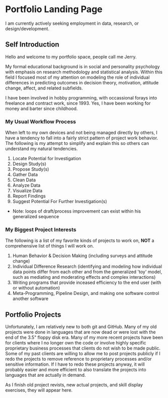 # Portfolio Landing Page
I am currently actively seeking employment in data, research, or design/development.

## Self Introduction
Hello and welcome to my portfolio space, people call me Jerry.

My formal educational background is in social and personality psychology with emphasis on research methodology and statistical analysis. Within this field I focused most of my attention on modeling the role of individual differences in predicting outcomes in decision theory, motivation, attitude change, affect, and related subfields.

I have been involved in hobby programming, with occassional forays into freelance and contract work, since 1993. Yes, I have been working for money and barter since childhood.

### My Usual Workflow Process
When left to my own devices and not being managed directly by others, I have a tendency to fall into a fairly strict pattern of project work behavior. The following is my attempt to simplify and explain this so others can understand my natural tendencies.
1. Locate Potential for Investigation
2. Design Study(s)
3. Propose Study(s)
4. Gather Data
5. Clean Data
6. Analyze Data
7. Visualize Data
8. Report Findings
9. Suggest Potential For Further Investigation(s)
* Note: loops of draft/process improvement can exist within his generalized sequence

### My Biggest Project Interests
The following is a list of my favorite kinds of projects to work on, **NOT** a comprehensive list of things I will work on.
1. Human Behavior & Decision Making (including surveys and attitude change)
2. Individual Difference Research (identifying and modeling how individual data points differ from each other and from the generalized 'toy' model, such as mediating and moderating effects and complex interactions)
3. Writing programs that provide inceased efficiency to the end user (with or without automation)
4. Meta-Programming, Pipeline Design, and making one software control another software

## Portfolio Projects
Unfortunately, I am relatively new to both git and GitHub. Many of my old projects were done in languages that are now dead or were lost with the end of the 3.5" floppy disk era. Many of my more recent projects have been for clients where I no longer own the code or involve highly specific proprietary business processes that clients do not wish to be made public. Some of my past clients are willing to allow me to post projects publicly if I redo the projects to remove reference to proprietary processes and/or sensitive information. If I have to redo these projects anyway, it will probably easier and more efficient to also translate the projects into languages that are actually in demand.

As I finish old project revists, new actual projects, and skill display exercises, they will appear here.

